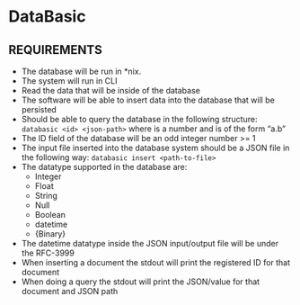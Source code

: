 # DataBasic

## REQUIREMENTS

- The database will be run in *nix. 
- The system will run in CLI
- Read the data that will be inside of the database
- The software will be able to insert data into the database that will be persisted
- Should be able to query the database in the following structure:
	`databasic <id> <json-path>` where <id> is a number and <json-path> is of the form “a.b”
- The ID field of the database will be an odd integer number >= 1
- The input file inserted into the database system should be a JSON file in the following way:
	`databasic insert <path-to-file>` 
- The datatype supported in the database are:
	- Integer
	- Float
	- String
	- Null
	- Boolean
	- datetime 
	- {Binary}
- The datetime datatype inside the JSON input/output file will be under the RFC-3999
- When inserting a document the stdout will print the registered ID for that document
- When doing a query the stdout will print the JSON/value for that document and JSON path

